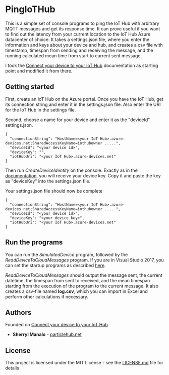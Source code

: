 # PingIoTHub

This is a simple set of console programs to ping the IoT Hub with arbitrary MQTT messages and get its response time. It can prove useful if you want to find out the latency from your current location to the IoT Hub Azure datacenter of choice. It takes a settings.json file, where you enter the information and keys about your device and hub, and creates a csv file with timestamp, timespan from sending and receiving the message, and the running calculated mean time from start to current sent message. 

I took the [Connect your device to your IoT Hub](https://docs.microsoft.com/en-us/azure/iot-hub/iot-hub-csharp-csharp-getstarted) documentation as starting point and modified it from there.

## Getting started

First, create an IoT Hub on the Azure portal. Once you have the IoT Hub, get its connection string and enter it in the settings.json file. Also enter the URI for the IoT Hub in the settings file. 

Second, choose a name for your device and enter it as the "deviceId" settings.json.

```
{
  "connectionString": "HostName=<your IoT Hub>.azure-devices.net;SharedAccessKeyName=iothubowner .....",
  "deviceId": "<your device id>",
  "deviceKey": "",
  "iotHubUri": "<your IoT Hub>.azure-devices.net"
}
```
Then run *CreateDeviceIdentity* on the console. Exactly as in the [documentation](https://docs.microsoft.com/en-us/azure/iot-hub/iot-hub-csharp-csharp-getstarted#create-a-device-identity), you will receive your device key. Copy it and paste the key as "deviceKey" into the settings.json file. 

Your settings.json file should now be complete
```
{
  "connectionString": "HostName=<your IoT Hub>.azure-devices.net;SharedAccessKeyName=iothubowner .....",
  "deviceId": "<your device id>",
  "deviceKey": "<your device key>",
  "iotHubUri": "<your IoT Hub>.azure-devices.net"
}
```

## Run the programs

You can run the *SimulatedDevice* program, followed by the *ReadDeviceToCloudMessages* program. If you are in Visual Studio 2017, you can set the startup programs as described [here](https://docs.microsoft.com/en-us/azure/iot-hub/iot-hub-csharp-csharp-getstarted#run-the-apps).

*ReadDeviceToCloudMessages* should output the message sent, the current datetime, the timespan from sent to received, and the mean timespan starting from the execution of the program to the current message. It also creates a csv-file named __log.csv__, which you can import in Excel and perform other calculations if necessary. 

## Authors

Founded on [Connect your device to your IoT Hub](https://docs.microsoft.com/en-us/azure/iot-hub/iot-hub-csharp-csharp-getstarted)

* **Sherryl Manalo** - [particlehub.net](http://www.particlehub.net)

## License

This project is licensed under the MIT License - see the [LICENSE.md](LICENSE.md) file for details
